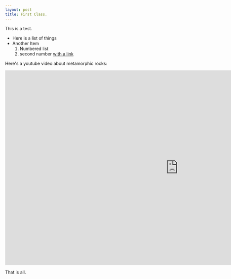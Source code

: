 ```yaml
---
layout: post
title: First Class.
---
```


This is a test.

*  Here is a list of things
*  Another Item
   1.  Numbered list
   2.  second number [with a link](http://yahoo.com)

Here's a youtube video about metamorphic rocks:
<iframe width="1120" height="630" src="https://www.youtube.com/embed/1oQ1J0w3x0o" frameborder="0" allowfullscreen></iframe>


That is all.
